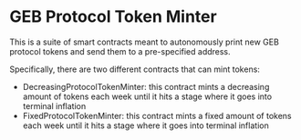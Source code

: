 # GEB Protocol Token Minter

This is a suite of smart contracts meant to autonomously print new GEB protocol tokens and send them to a pre-specified address.

Specifically, there are two different contracts that can mint tokens:

- DecreasingProtocolTokenMinter: this contract mints a decreasing amount of tokens each week until it hits a stage where it goes into terminal inflation
- FixedProtocolTokenMinter: this contract mints a fixed amount of tokens each week until it hits a stage where it goes into terminal inflation
